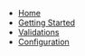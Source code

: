 - [Home](/)
- [Getting Started](getting-started.md)
- [Validations](validations.md)
- [Configuration](configuration.md)
